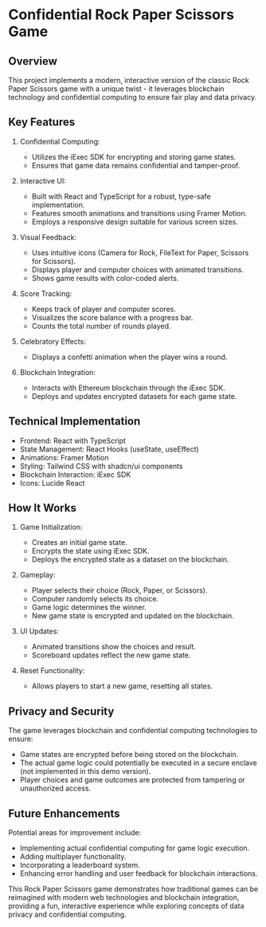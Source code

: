 # Confidential Rock Paper Scissors Game

## Overview
This project implements a modern, interactive version of the classic Rock Paper Scissors game with a unique twist - it leverages blockchain technology and confidential computing to ensure fair play and data privacy.

## Key Features

1. Confidential Computing: 
   - Utilizes the iExec SDK for encrypting and storing game states.
   - Ensures that game data remains confidential and tamper-proof.

2. Interactive UI:
   - Built with React and TypeScript for a robust, type-safe implementation.
   - Features smooth animations and transitions using Framer Motion.
   - Employs a responsive design suitable for various screen sizes.

3. Visual Feedback:
   - Uses intuitive icons (Camera for Rock, FileText for Paper, Scissors for Scissors).
   - Displays player and computer choices with animated transitions.
   - Shows game results with color-coded alerts.

4. Score Tracking:
   - Keeps track of player and computer scores.
   - Visualizes the score balance with a progress bar.
   - Counts the total number of rounds played.

5. Celebratory Effects:
   - Displays a confetti animation when the player wins a round.

6. Blockchain Integration:
   - Interacts with Ethereum blockchain through the iExec SDK.
   - Deploys and updates encrypted datasets for each game state.

## Technical Implementation

- Frontend: React with TypeScript
- State Management: React Hooks (useState, useEffect)
- Animations: Framer Motion
- Styling: Tailwind CSS with shadcn/ui components
- Blockchain Interaction: iExec SDK
- Icons: Lucide React

## How It Works

1. Game Initialization:
   - Creates an initial game state.
   - Encrypts the state using iExec SDK.
   - Deploys the encrypted state as a dataset on the blockchain.

2. Gameplay:
   - Player selects their choice (Rock, Paper, or Scissors).
   - Computer randomly selects its choice.
   - Game logic determines the winner.
   - New game state is encrypted and updated on the blockchain.

3. UI Updates:
   - Animated transitions show the choices and result.
   - Scoreboard updates reflect the new game state.

4. Reset Functionality:
   - Allows players to start a new game, resetting all states.

## Privacy and Security

The game leverages blockchain and confidential computing technologies to ensure:
- Game states are encrypted before being stored on the blockchain.
- The actual game logic could potentially be executed in a secure enclave (not implemented in this demo version).
- Player choices and game outcomes are protected from tampering or unauthorized access.

## Future Enhancements

Potential areas for improvement include:
- Implementing actual confidential computing for game logic execution.
- Adding multiplayer functionality.
- Incorporating a leaderboard system.
- Enhancing error handling and user feedback for blockchain interactions.

This Rock Paper Scissors game demonstrates how traditional games can be reimagined with modern web technologies and blockchain integration, providing a fun, interactive experience while exploring concepts of data privacy and confidential computing.
